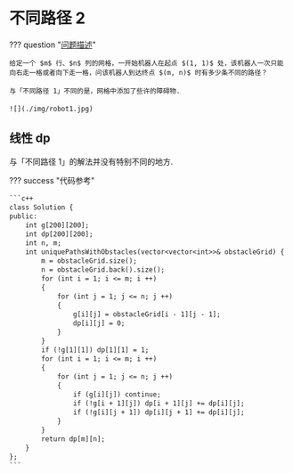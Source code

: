 # 不同路径 2

??? question "[问题描述](https://leetcode.cn/problems/unique-paths-ii/description/)"

    给定一个 $m$ 行、$n$ 列的网格，一开始机器人在起点 $(1, 1)$ 处，该机器人一次只能向右走一格或者向下走一格，问该机器人到达终点 $(m, n)$ 时有多少条不同的路径？

    与「不同路径 1」不同的是，网格中添加了些许的障碍物.

    ![](./img/robot1.jpg)

## 线性 dp

与「不同路径 1」的解法并没有特别不同的地方.

??? success "代码参考"

    ```c++
    class Solution {
    public:
        int g[200][200];
        int dp[200][200];
        int n, m;
        int uniquePathsWithObstacles(vector<vector<int>>& obstacleGrid) {
            m = obstacleGrid.size();
            n = obstacleGrid.back().size();
            for (int i = 1; i <= m; i ++)
            {
                for (int j = 1; j <= n; j ++)
                {
                    g[i][j] = obstacleGrid[i - 1][j - 1];
                    dp[i][j] = 0;
                }
            }
            if (!g[1][1]) dp[1][1] = 1;
            for (int i = 1; i <= m; i ++)
            {
                for (int j = 1; j <= n; j ++)
                {
                    if (g[i][j]) continue;
                    if (!g[i + 1][j]) dp[i + 1][j] += dp[i][j];
                    if (!g[i][j + 1]) dp[i][j + 1] += dp[i][j];
                }
            }
            return dp[m][n];
        }
    };
    ```